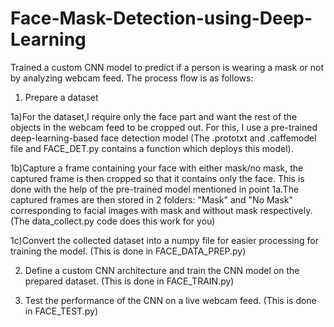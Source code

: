 # Face-Mask-Detection-using-Deep-Learning
Trained a custom CNN model to predict if a person is wearing a mask or not by analyzing webcam feed.
The process flow is as follows:
1) Prepare a dataset
  
  1a)For the dataset,I require only the face part and want the rest of the objects in the webcam feed to be cropped out. For this, I use a pre-trained deep-learning-based face detection model (The .prototxt and .caffemodel file and FACE_DET.py contains a function which deploys this model). 
  
  1b)Capture a frame containing your face with either mask/no mask, the captured frame is then cropped so that it contains only the face. This is done with the help of the pre-trained model mentioned in point 1a.The captured frames are then stored in 2 folders: "Mask" and "No Mask" corresponding to facial images with mask and without mask respectively. (The data_collect.py code does this work for you)
  
  1c)Convert the collected dataset into a numpy file for easier processing for training the model. (This is done in FACE_DATA_PREP.py)
  
2) Define a custom CNN architecture and train the CNN model on the prepared dataset. (This is done in FACE_TRAIN.py)
  
3) Test the performance of the CNN on a live webcam feed. (This is done in FACE_TEST.py)
  
